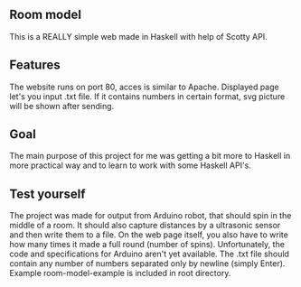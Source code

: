 ## Room model
This is a REALLY simple web made in Haskell with help of Scotty API. 

## Features
The website runs on port 80, acces is similar to Apache. Displayed page let's you input .txt file. If it contains numbers in certain format, svg picture will be shown after sending.

## Goal
The main purpose of this project for me was getting a bit more to Haskell in more practical way and to learn to work with some Haskell API's. 

## Test yourself
The project was made for output from Arduino robot, that should spin in the middle of a room. It should also capture distances by a ultrasonic sensor and then write them to a file. On the web page itself, you also have to write how many times it made a full round (number of spins). Unfortunately, the code and specifications for Arduino aren't yet available. The .txt file should contain any number of numbers separated only by newline (simply Enter). Example room-model-example is included in root directory.

